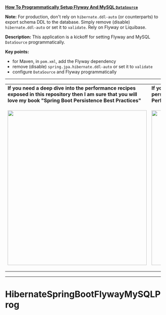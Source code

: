 **[How To Programmatically Setup Flyway And MySQL `DataSource`](https://github.com/AnghelLeonard/Hibernate-SpringBoot/tree/master/HibernateSpringBootFlywayMySQLProg)**
 
**Note:** For production, don't rely on `hibernate.ddl-auto` (or counterparts) to export schema DDL to the database. Simply remove (disable) `hibernate.ddl-auto` or set it to `validate`. Rely on Flyway or Liquibase.

**Description:** This application is a kickoff for setting Flyway and MySQL `DataSource` programmatically.

**Key points:**
- for Maven, in `pom.xml`, add the Flyway dependency
- remove (disable) `spring.jpa.hibernate.ddl-auto` or set it to `validate`
- configure `DataSource` and Flyway programmatically
     
-----------------------------------------------------------------------------------------------------------------------    
<table>
     <tr><td><b>If you need a deep dive into the performance recipes exposed in this repository then I am sure that you will love my book "Spring Boot Persistence Best Practices"</b></td><td><b>If you need a hand of tips and illustrations of 100+ Java persistence performance issues then "Java Persistence Performance Illustrated Guide" is for you.</b></td></tr>
     <tr><td>
<a href="https://www.apress.com/us/book/9781484256251"><p align="left"><img src="https://github.com/AnghelLeonard/Hibernate-SpringBoot/blob/master/Spring%20Boot%20Persistence%20Best%20Practices.jpg" height="500" width="450"/></p></a>
</td><td>
<a href="https://leanpub.com/java-persistence-performance-illustrated-guide"><p align="right"><img src="https://github.com/AnghelLeonard/Hibernate-SpringBoot/blob/master/Java%20Persistence%20Performance%20Illustrated%20Guide.jpg" height="500" width="450"/></p></a>
</td></tr></table>

-----------------------------------------------------------------------------------------------------------------------    
# HibernateSpringBootFlywayMySQLProg
